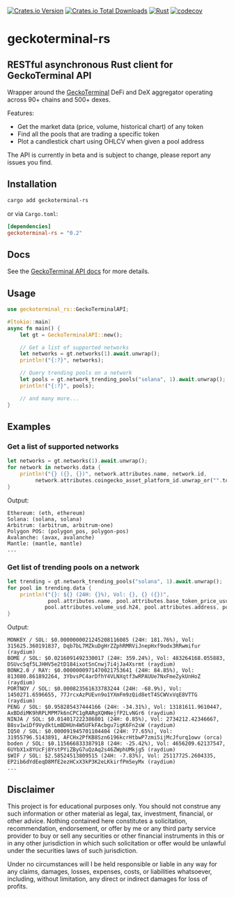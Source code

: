 [![Crates.io Version](https://img.shields.io/crates/v/geckoterminal-rs)](https://crates.io/crates/geckoterminal-rs)
[![Crates.io Total Downloads](https://img.shields.io/crates/d/geckoterminal-rs)](https://crates.io/crates/geckoterminal-rs)
[![Rust](https://github.com/dineshpinto/geckoterminal-rs/actions/workflows/rust.yml/badge.svg)](https://github.com/dineshpinto/geckoterminal-rs/actions/workflows/rust.yml)
[![codecov](https://codecov.io/gh/dineshpinto/geckoterminal-rs/graph/badge.svg?token=OW7EKB0PXW)](https://codecov.io/gh/dineshpinto/geckoterminal-rs)

# geckoterminal-rs

## RESTful asynchronous Rust client for GeckoTerminal API

Wrapper around the [GeckoTerminal](https://www.geckoterminal.com) DeFi and DeX
aggregator operating across 90+ chains and 500+ dexes.

Features:

- Get the market data (price, volume, historical chart) of any token
- Find all the pools that are trading a specific token
- Plot a candlestick chart using OHLCV when given a pool address

The API is currently in beta and is subject to change, please report any issues you
find.

## Installation

```bash
cargo add geckoterminal-rs
```

or via `Cargo.toml`:

```toml
[dependencies]
geckoterminal-rs = "0.2"
```

## Docs

See the [GeckoTerminal API docs](https://www.geckoterminal.com/dex-api) for more
details.

## Usage

```rust
use geckoterminal_rs::GeckoTerminalAPI;

#[tokio::main]
async fn main() {
    let gt = GeckoTerminalAPI::new();

    // Get a list of supported networks
    let networks = gt.networks(1).await.unwrap();
    println!("{:?}", networks);

    // Query trending pools on a network
    let pools = gt.network_trending_pools("solana", 1).await.unwrap();
    println!("{:?}", pools);

    // and many more...
}
```

## Examples

### Get a list of supported networks

```rust
let networks = gt.networks(1).await.unwrap();
for network in networks.data {
    println!("{} ({}, {})", network.attributes.name, network.id,
         network.attributes.coingecko_asset_platform_id.unwrap_or("".to_string()));
}
```

Output:

```text
Ethereum: (eth, ethereum)
Solana: (solana, solana)
Arbitrum: (arbitrum, arbitrum-one)
Polygon POS: (polygon_pos, polygon-pos)
Avalanche: (avax, avalanche)
Mantle: (mantle, mantle)
...
```

### Get list of trending pools on a network

```rust
let trending = gt.network_trending_pools("solana", 1).await.unwrap();
for pool in trending.data {
    println!("{}: ${} (24H: {}%), Vol: {}, {} ({})",
             pool.attributes.name, pool.attributes.base_token_price_usd, pool.attributes.price_change_percentage.h24,
            pool.attributes.volume_usd.h24, pool.attributes.address, pool.relationships.dex.data.id)
}
```

Output:

```text
MONKEY / SOL: $0.0000000021245208116085 (24H: 181.76%), Vol: 315625.360191837, Dqb7bL7MZkuDgHrZZphRMRViJnepHxf9odx3RRwmifur (raydium)
BOME / SOL: $0.0216091492330017 (24H: 359.24%), Vol: 483264168.055883, DSUvc5qf5LJHHV5e2tD184ixotSnCnwj7i4jJa4Xsrmt (raydium)
BONK2.0 / RAY: $0.0000000971470021753641 (24H: 84.85%), Vol: 813080.861892264, 3YbvsPC4arDfhY4VLNXqtf3wRPAUUe7NxFmeZykUnHoZ (raydium)
PORTNOY / SOL: $0.000823561633783244 (24H: -68.9%), Vol: 1450271.6596655, 77JrcxAzPUEvn9o1YXmFm9zQid8etT4SCWVxVqE8VTTG (raydium)
PENG / SOL: $0.958285437444166 (24H: -34.31%), Vol: 13181611.9610447, AxBDdiMK9hRPLMPM7k6nCPC1gRARgXQHNejfP2LvNGr6 (raydium)
NINJA / SOL: $0.014017222386801 (24H: 0.85%), Vol: 2734212.42346667, B8sv1wiDf9VydktLmBDHUn4W5UFkFAcbgu7igK6Fn2sW (raydium)
IQ50 / SOL: $0.000091945701104404 (24H: 77.65%), Vol: 31955796.5143891, AFCHx2PfKB8Szn6196kcrHtbwP7zmi5ijMcJfurq1owv (orca)
boden / SOL: $0.115666833387918 (24H: -25.42%), Vol: 4656209.62137547, 6UYbX1x8YUcFj8YstPYiZByG7uQzAq2s46ZWphUMkjg5 (raydium)
$WIF / SOL: $2.58524513809515 (24H: -7.83%), Vol: 25117725.2604335, EP2ib6dYdEeqD8MfE2ezHCxX3kP3K2eLKkirfPm5eyMx (raydium)
...
```
## Disclaimer

This project is for educational purposes only. You should not construe any such
information or other material as legal, tax, investment, financial, or other advice.
Nothing contained here constitutes a solicitation, recommendation, endorsement, or
offer by me or any third party service provider to buy or sell any securities or other
financial instruments in this or in any other jurisdiction in which such solicitation or
offer would be unlawful under the securities laws of such jurisdiction.

Under no circumstances will I be held responsible or liable in any way for any claims,
damages, losses, expenses, costs, or liabilities whatsoever, including, without
limitation, any direct or indirect damages for loss of profits.
